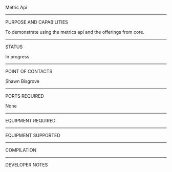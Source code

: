 Metric Api

_________________________________________________________________
PURPOSE AND CAPABILITIES

To demonstrate using the metrics api and the offerings from core.

_________________________________________________________________
STATUS

In progress

_________________________________________________________________
POINT OF CONTACTS

Shawn Bisgrove

_________________________________________________________________
PORTS REQUIRED

None

_________________________________________________________________
EQUIPMENT REQUIRED

_________________________________________________________________
EQUIPMENT SUPPORTED

_________________________________________________________________
COMPILATION

_________________________________________________________________
DEVELOPER NOTES
